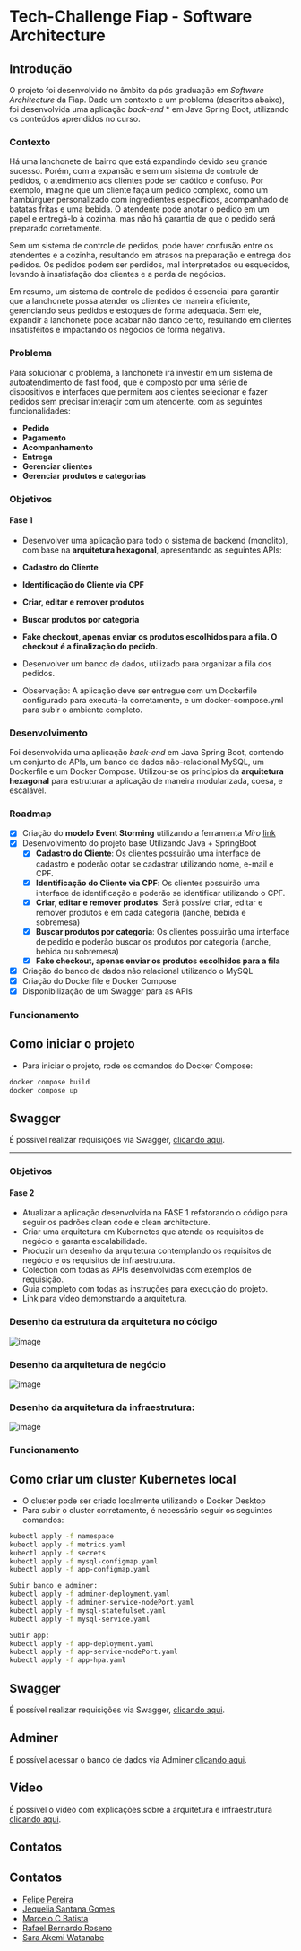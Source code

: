 # Tech-Challenge Fiap - Software Architecture

## Introdução
O projeto foi desenvolvido no âmbito da pós graduação em *Software Architecture* da Fiap. Dado um contexto e um problema (descritos abaixo), foi desenvolvida uma aplicação *back-end* * em Java Spring Boot, utilizando os conteúdos aprendidos no curso.

### Contexto
Há uma lanchonete de bairro que está expandindo devido seu grande sucesso. Porém, com a expansão e sem um sistema de controle de pedidos, o atendimento aos clientes pode ser caótico e confuso. Por exemplo, imagine que um cliente faça um pedido complexo, como um hambúrguer personalizado com ingredientes específicos, acompanhado de batatas fritas e uma bebida. O atendente pode anotar o pedido em um papel e entregá-lo à cozinha, mas não há garantia de que o pedido será preparado corretamente.

Sem um sistema de controle de pedidos, pode haver confusão entre os atendentes e a cozinha, resultando em atrasos na preparação e entrega dos pedidos. Os pedidos podem ser perdidos, mal interpretados ou esquecidos, levando à insatisfação dos clientes e a perda de negócios.

Em resumo, um sistema de controle de pedidos é essencial para garantir que a lanchonete possa atender os clientes de maneira eficiente, gerenciando seus pedidos e estoques de forma adequada. Sem ele, expandir a lanchonete pode acabar não dando certo, resultando em clientes insatisfeitos e impactando os negócios de forma negativa.

### Problema
Para solucionar o problema, a lanchonete irá investir em um sistema de autoatendimento de fast food, que é composto por uma série de dispositivos e interfaces que permitem aos clientes selecionar e fazer pedidos sem precisar interagir com um atendente, com as seguintes funcionalidades:

- **Pedido**
- **Pagamento**
- **Acompanhamento**
- **Entrega**
- **Gerenciar clientes**
- **Gerenciar produtos e categorias**

### Objetivos
#### Fase 1
- Desenvolver uma aplicação para todo o sistema de backend (monolito), com base na **arquitetura hexagonal**, apresentando as seguintes APIs:

- **Cadastro do Cliente**
- **Identificação do Cliente via CPF**
- **Criar, editar e remover produtos**
- **Buscar produtos por categoria**
- **Fake checkout, apenas enviar os produtos escolhidos para a fila. O checkout é a finalização do pedido.**

- Desenvolver um banco de dados, utilizado para organizar a fila dos pedidos.

- Observação: A aplicação deve ser entregue com um Dockerfile configurado para executá-la corretamente, e um docker-compose.yml para subir o ambiente completo.

### Desenvolvimento
Foi desenvolvida uma aplicação *back-end* em Java Spring Boot, contendo um conjunto de APIs, um banco de dados não-relacional MySQL, um Dockerfile e um Docker Compose. Utilizou-se os princípios da **arquitetura hexagonal** para estruturar a aplicação de maneira modularizada, coesa, e escalável.

### Roadmap
- [x] Criação do **modelo Event Storming** utilizando a ferramenta *Miro* [link](https://miro.com/app/board/uXjVKX1KHs0=/?share_link_id=306947055624)
- [x] Desenvolvimento do projeto base Utilizando Java + SpringBoot
  - [x] **Cadastro do Cliente**: Os clientes possuirão uma interface de cadastro e poderão optar se cadastrar utilizando nome, e-mail e CPF.
  - [x] **Identificação do Cliente via CPF**: Os clientes possuirão uma interface de identificação e poderão se identificar utilizando o CPF.
  - [X] **Criar, editar e remover produtos**: Será possível criar, editar e remover produtos e em cada categoria (lanche, bebida e sobremesa)
  - [x] **Buscar produtos por categoria**: Os clientes possuirão uma interface de pedido e poderão buscar os produtos por categoria (lanche, bebida ou sobremesa)
  - [x] **Fake checkout, apenas enviar os produtos escolhidos para a fila**
- [x] Criação do banco de dados não relacional utilizando o MySQL
- [x] Criação do Dockerfile e Docker Compose
- [x] Disponibilização de um Swagger para as APIs

### Funcionamento

## Como iniciar o projeto

- Para iniciar o projeto, rode os comandos do Docker Compose:
```bash
docker compose build
docker compose up
```

## Swagger
É possível realizar requisições via Swagger, [clicando aqui](http://localhost:8081/swagger-ui/index.html).

---------

### Objetivos
#### Fase 2
 - Atualizar a aplicação desenvolvida na FASE 1 refatorando o código para seguir os padrões clean code e clean architecture.
 - Criar uma arquitetura em Kubernetes que atenda os requisitos de negócio e garanta escalabilidade.
 - Produzir um desenho da arquitetura contemplando os requisitos de negócio e os requisitos de infraestrutura.
 - Colection com todas as APIs desenvolvidas com exemplos de requisição.
 - Guia completo com todas as instruções para execução do projeto.
 - Link para vídeo demonstrando a arquitetura.

### Desenho da estrutura da arquitetura no código
![image](https://github.com/user-attachments/assets/0b31b8c9-552d-432d-ab81-03576bca3305)

### Desenho da arquitetura de negócio
![image](https://github.com/user-attachments/assets/99041874-f4b6-4fb4-8e6d-8d1254d12b26)

### Desenho da arquitetura da infraestrutura:
![image](https://github.com/user-attachments/assets/c0f0a42f-df07-4136-b8ab-e1ed2acb8763)


### Funcionamento
## Como criar um cluster Kubernetes local

- O cluster pode ser criado localmente utilizando o Docker Desktop
- Para subir o cluster corretamente, é necessário seguir os seguintes comandos:


```bash
kubectl apply -f namespace
kubectl apply -f metrics.yaml 
kubectl apply -f secrets
kubectl apply -f mysql-configmap.yaml 
kubectl apply -f app-configmap.yaml

Subir banco e adminer:
kubectl apply -f adminer-deployment.yaml 
kubectl apply -f adminer-service-nodePort.yaml 
kubectl apply -f mysql-statefulset.yaml 
kubectl apply -f mysql-service.yaml

Subir app: 
kubectl apply -f app-deployment.yaml 
kubectl apply -f app-service-nodePort.yaml 
kubectl apply -f app-hpa.yaml 

```

## Swagger
É possível realizar requisições via Swagger, [clicando aqui](http://localhost:30001/swagger-ui/index.html).

## Adminer 
É possível acessar o banco de dados via Adminer [clicando aqui](http://localhost:30000/http://localhost:30000/).

## Vídeo
É possível o vídeo com explicações sobre a arquitetura e infraestrutura [clicando aqui](https://youtu.be/mXX1s7UK7mU).

## Contatos
## Contatos
- [Felipe Pereira](https://github.com/FelipecgPereira)
- [Jequelia Santana Gomes](https://github.com/jequelia)
- [Marcelo C Batista](https://github.com/cxmarcelo)
- [Rafael Bernardo Roseno](https://github.com/RafaelRoseno)
- [Sara Akemi Watanabe](https://github.com/SaraAWatanabe)

